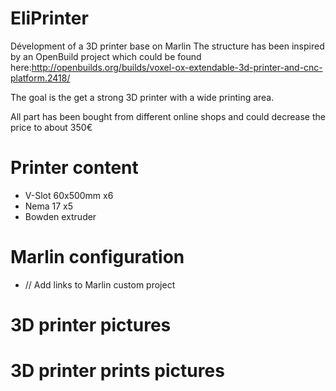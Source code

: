 # EliPrinter
Dévelopment of a 3D printer base on Marlin
The structure has been inspired by an OpenBuild project which could be found here:http://openbuilds.org/builds/voxel-ox-extendable-3d-printer-and-cnc-platform.2418/

The goal is the get a strong 3D printer with a wide printing area.

  All part has been bought from different online shops and could decrease the price to about 350€

# Printer content
- V-Slot 60x500mm x6
- Nema 17 x5
- Bowden extruder

# Marlin configuration
- // Add links to Marlin custom project 

# 3D printer pictures

# 3D printer prints pictures
